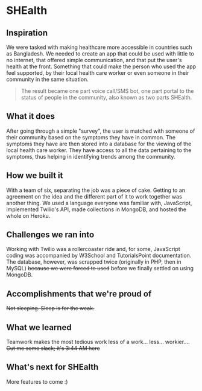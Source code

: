 # SHEalth
## Inspiration
We were tasked with making healthcare more accessible in countries such as Bangladesh. We needed to create an app that could be used with little to no internet, that offered simple communication, and that put the user's health at the front. Something that could make the person who used the app feel supported, by their local health care worker or even someone in their community in the same situation.
>The result became one part voice call/SMS bot, one part portal to the status of people in the community, also known as two parts SHEalth.

## What it does
After going through a simple "survey", the user is matched with someone of their community based on the symptoms they have in common. The symptoms they have are then stored into a database for the viewing of the local health care worker. They have access to all the data pertaining to the symptoms, thus helping in identifying trends among the community.

## How we built it
With a team of six, separating the job was a piece of cake. Getting to an agreement on the idea and the different part of it to work together was another thing. We used a language everyone was familiar with, JavaScript, implemented Twilio's API, made collections in MongoDB, and hosted the whole on Heroku.

## Challenges we ran into
Working with Twilio was a rollercoaster ride and, for some, JavaScript coding was accompanied by W3School and TutorialsPoint documentation. The database, however, was scrapped twice (originally in PHP, then in MySQL) <del>because we were forced to used</del> before we finally settled on using MongoDB.

## Accomplishments that we're proud of
<del>Not sleeping. Sleep is for the weak.</del>

## What we learned
Teamwork makes the most tedious work less of a work... less... workier.... <del>Cut me some slack; it's 3:44 AM here</del>

## What's next for SHEalth
More features to come :)
